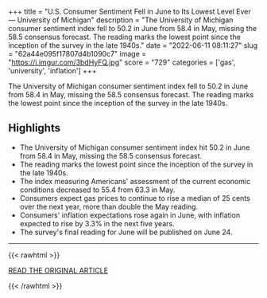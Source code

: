+++
title = "U.S. Consumer Sentiment Fell in June to Its Lowest Level Ever — University of Michigan"
description = "The University of Michigan consumer sentiment index fell to 50.2 in June from 58.4 in May, missing the 58.5 consensus forecast. The reading marks the lowest point since the inception of the survey in the late 1940s."
date = "2022-06-11 08:11:27"
slug = "62a44e095f17807d4b1090c7"
image = "https://i.imgur.com/3bdHyFQ.jpg"
score = "729"
categories = ['gas', 'university', 'inflation']
+++

The University of Michigan consumer sentiment index fell to 50.2 in June from 58.4 in May, missing the 58.5 consensus forecast. The reading marks the lowest point since the inception of the survey in the late 1940s.

## Highlights

- The University of Michigan consumer sentiment index hit 50.2 in June from 58.4 in May, missing the 58.5 consensus forecast.
- The reading marks the lowest point since the inception of the survey in the late 1940s.
- The index measuring Americans' assessment of the current economic conditions decreased to 55.4 from 63.3 in May.
- Consumers expect gas prices to continue to rise a median of 25 cents over the next year, more than double the May reading.
- Consumers' inflation expectations rose again in June, with inflation expected to rise by 3.3% in the next five years.
- The survey's final reading for June will be published on June 24.

---

{{< rawhtml >}}
  <p class="article-category">
    <a target="_blank" href="https://www.morningstar.com/news/dow-jones/202206105747/us-consumer-sentiment-fell-in-june-to-its-lowest-level-ever-university-of-michigan">READ THE ORIGINAL ARTICLE</a>
  </p>
{{< /rawhtml >}}
